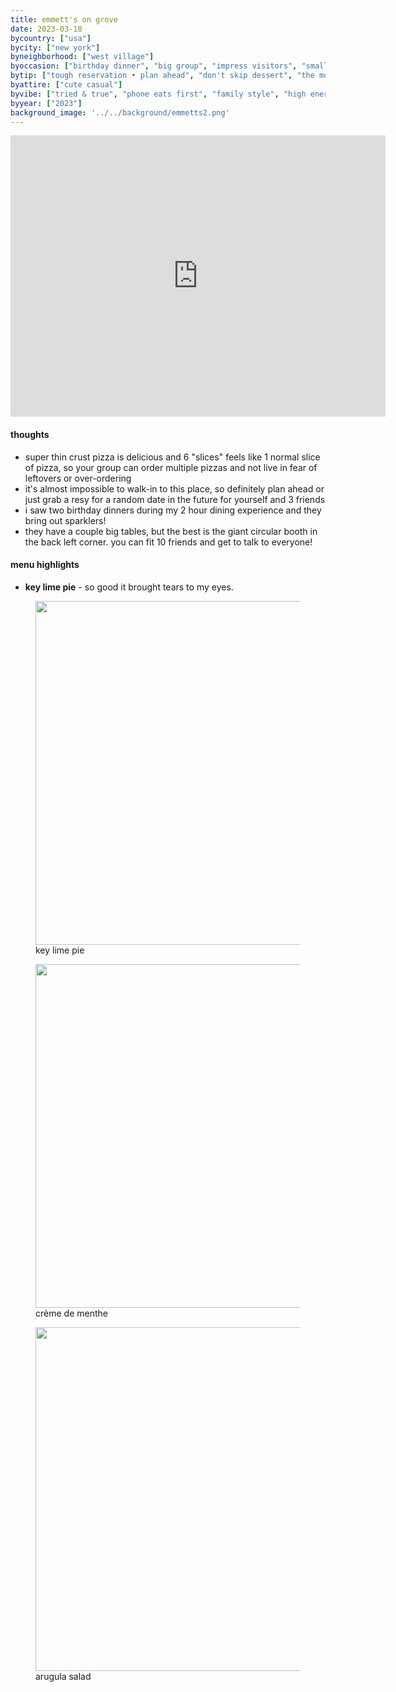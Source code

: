 ```yaml
---
title: emmett's on grove
date: 2023-03-18
bycountry: ["usa"]
bycity: ["new york"]
byneighborhood: ["west village"]
byoccasion: ["birthday dinner", "big group", "impress visitors", "small group", "pizza"]
bytip: ["tough reservation • plan ahead", "don't skip dessert", "the more the merrier"]
byattire: ["cute casual"]
byvibe: ["tried & true", "phone eats first", "family style", "high energy", "friendly staff • welcoming", "close quarters"]
byyear: ["2023"]
background_image: '../../background/emmetts2.png'
---
```


<iframe src="https://www.google.com/maps/embed?pb=!1m18!1m12!1m3!1d3023.322850419176!2d-74.00708912397329!3d40.73292097139049!2m3!1f0!2f0!3f0!3m2!1i1024!2i768!4f13.1!3m3!1m2!1s0x89c2593b38964921%3a0xca15ababdded7d73!2semmett&#39;s%20on%20grove!5e0!3m2!1sen!2sus!4v1694543324230!5m2!1sen!2sus" width="600" height="450" style="border:0;" allowfullscreen="" loading="lazy" referrerpolicy="no-referrer-when-downgrade"></iframe>

#### thoughts
* super thin crust pizza is delicious and 6 "slices" feels like 1 normal slice of pizza, so your group can order multiple pizzas and not live in fear of leftovers or over-ordering
* it's almost impossible to walk-in to this place, so definitely plan ahead or just grab a resy for a random date in the future for yourself and 3 friends
* i saw two birthday dinners during my 2 hour dining experience and they bring out sparklers! 
* they have a couple big tables, but the best is the giant circular booth in the back left corner. you can fit 10 friends and get to talk to everyone!

#### menu highlights
* **key lime pie** - so good it brought tears to my eyes.

<div class="split">
    <div>
        <figure>
            <img src="../../../posts/emmetts/key_lime.jpg" height=550>
            <figcaption>key lime pie</figcaption>
        </figure>
    </div>
    <div>
        <figure>
            <img src="../../../posts/emmetts/mint.jpg" height=550>
            <figcaption>crème de menthe</figcaption>
        </figure>
    </div>
    <div>
        <figure>
            <img src="../../../posts/emmetts/salad.jpg" height=550>
            <figcaption>arugula salad</figcaption>
        </figure>
    </div>
</div>